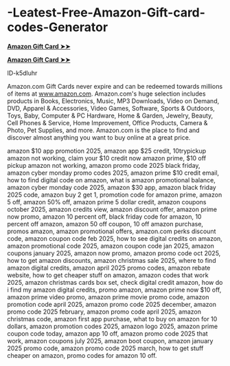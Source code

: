 # -Leatest-Free-Amazon-Gift-card-codes-Generator

**[Amazon Gift Card ➤➤](https://smarttbx.com/Amazon%20Gift%20Card)**

**[Amazon Gift Card ➤➤](https://smarttbx.com/Amazon%20Gift%20Card)**

ID-k5dluhr

Amazon.com Gift Cards never expire and can be redeemed towards millions of items at www.amazon.com. Amazon.com's huge selection includes products in Books, Electronics, Music, MP3 Downloads, Video on Demand, DVD, Apparel & Accessories, Video Games, Software, Sports & Outdoors, Toys, Baby, Computer & PC Hardware, Home & Garden, Jewelry, Beauty, Cell Phones & Service, Home Improvement, Office Products, Camera & Photo, Pet Supplies, and more. Amazon.com is the place to find and discover almost anything you want to buy online at a great price.

amazon $10 app promotion 2025, amazon app $25 credit, 10trypickup amazon not working, claim your $10 credit now amazon prime, $10 off pickup amazon not working, amazon promo code 2025 black friday, amazon cyber monday promo codes 2025, amazon prime $10 credit email, how to find digital code on amazon, what is amazon promotional balance, amazon cyber monday code 2025, amazon $30 app, amazon black friday 2025 code, amazon buy 2 get 1, promotion code for amazon prime, amazon 5 off, amazon 50% off, amazon prime 5 dollar credit, amazon coupons october 2025, amazon credits view, amazon discount offer, amazon prime now promo, amazon 10 percent off, black friday code for amazon, 10 percent off amazon, amazon 50 off coupon, 10 off amazon purchase, promos amazon, amazon promotional offers, amazon.com perks discount code, amazon coupon code feb 2025, how to see digital credits on amazon, amazon promotional code 2025, amazon coupon code jan 2025, amazon coupons january 2025, amazon now promo, amazon promo code oct 2025, how to get amazon discounts, amazon christmas sale 2025, where to find amazon digital credits, amazon april 2025 promo codes, amazon rebate website, how to get cheaper stuff on amazon, amazon codes that work 2025, amazon christmas cards box set, check digital credit amazon, how do i find my amazon digital credits, promo amazon, amazon prime now $10 off, amazon prime video promo, amazon prime movie promo code, amazon promotion code april 2025, amazon promo code 2025 december, amazon promo code 2025 february, amazon promo code april 2025, amazon christmas code, amazon first app purchase, what to buy on amazon for 10 dollars, amazon promotion codes 2025, amazon logo 2025, amazon prime coupon code today, amazon app 10 off, amazon promo code 2025 that work, amazon coupons july 2025, amazon boot coupon, amazon january 2025 promo code, amazon promo code 2025 march, how to get stuff cheaper on amazon, promo codes for amazon 10 off.


